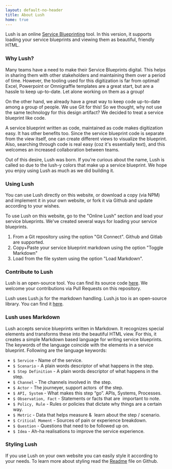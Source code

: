 ```yaml
---
layout: default-no-header
title: About Lush
home: true
---
```


Lush is an online [Service Blueprinting](http://www.ing-experience-design.com/service-blueprinting/) tool. In this version, it supports loading your service blueprints and viewing them as beautiful, friendly HTML.

### Why Lush?
Many teams have a need to make their Service Blueprints digital. This helps in sharing them with other stakeholders and maintaining them over a period of time. However, the tooling used for this digitization is far from optimal! Excel, Powerpoint or Omnigraffle templates are a great start, but are a hassle to keep up-to-date. Let alone working on them as a group!

On the other hand, we already have a great way to keep code up-to-date among a group of people. We use Git for this! So we thought, why not use the same technology for this design artifact? We decided to treat a service blueprint like code.

A service blueprint written as code, maintained as code makes digitization easy. It has other benefits too. Since the service blueprint code is separate from the view itself, one can create different views to visualize the blueprint. Also, searching through code is real easy (coz it's essentially text), and this welcomes an increased collaboration between teams.

Out of this desire, Lush was born. If you're curious about the name, Lush is called so due to the lush-y colors that make up a service blueprint. We hope you enjoy using Lush as much as we did building it.

### Using Lush
You can use Lush directly on this website, or download a copy (via NPM) and implement it in your own website, or fork it via Github and update according to your wishes.

To use Lush on this website, go to the "Online Lush" section and load your service blueprints. We've created several ways for loading your service blueprints.

1. From a Git repository using the option "Git Connect". Github and Gitlab are supported.
2. Copy+Paste your service blueprint markdown using the option "Toggle Markdown"
3. Load from the file system using the option "Load Markdown".

### Contribute to Lush
Lush is an open-source tool. You can find its source code [here](https://github.com/designing-experiences/Lush). We welcome your contributions via Pull Requests on this repository.

Lush uses Lush.js for the markdown handling. Lush.js too is an open-source library. You can find it [here](https://github.com/designing-experiences/Lush.js).

### Lush uses Markdown
Lush accepts service blueprints written in Markdown. It recognizes special elements and transforms these into the beautiful HTML view. For this, it creates a simple Markdown based language for writing service blueprints. The keywords of the language coincide with the elements in a service blueprint. Following are the language keywords:

* ``$ Service`` - Name of the service.
* ``$ Scenario`` - A plain words descriptor of what happens in the step.
* ``$ Step Definition`` - A plain words descriptor of what happens in the step.
* ``$ Channel`` - The channels involved in  the step.
* ``$ Actor`` - The journeyer, support actors  of the step.
* ``$ API, System`` - What makes this step “go”. APIs, Systems, Processes.
* ``$ Observation, Fact`` - Statements or facts that are  important to note.
* ``$ Policy, Rule`` - Rules or policies that dictate why things are a certain way.
* ``$ Metric`` - Data that helps measure &  learn about the step / scenario.
* ``$ Critical Moment`` - Sources of pain or experience breakdown.
* ``$ Question`` - Questions that need to be followed up on.
* ``$ Idea`` - Ah-ha realisations to improve the service experience.

### Styling Lush
If you use Lush on your own website you can easily style it according to your needs. To learn more about styling read the [Readme](https://github.com/designing-experiences/Lush.js) file on Github.